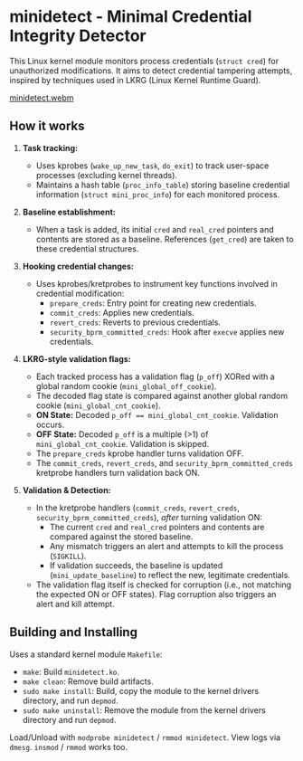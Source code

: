 # minidetect - Minimal Credential Integrity Detector

This Linux kernel module monitors process credentials (`struct cred`) for unauthorized modifications. It aims to detect credential tampering attempts, inspired by techniques used in LKRG (Linux Kernel Runtime Guard).

[minidetect.webm](https://github.com/user-attachments/assets/3779385f-b17e-4248-8ae8-2366b654ad97)

## How it works

1.  **Task tracking:**

    - Uses kprobes (`wake_up_new_task`, `do_exit`) to track user-space processes (excluding kernel threads).
    - Maintains a hash table (`proc_info_table`) storing baseline credential information (`struct mini_proc_info`) for each monitored process.

2.  **Baseline establishment:**

    - When a task is added, its initial `cred` and `real_cred` pointers and contents are stored as a baseline. References (`get_cred`) are taken to these credential structures.

3.  **Hooking credential changes:**

    - Uses kprobes/kretprobes to instrument key functions involved in credential modification:
      - `prepare_creds`: Entry point for creating new credentials.
      - `commit_creds`: Applies new credentials.
      - `revert_creds`: Reverts to previous credentials.
      - `security_bprm_committed_creds`: Hook after `execve` applies new credentials.

4.  **LKRG-style validation flags:**

    - Each tracked process has a validation flag (`p_off`) XORed with a global random cookie (`mini_global_off_cookie`).
    - The decoded flag state is compared against another global random cookie (`mini_global_cnt_cookie`).
    - **ON State:** Decoded `p_off == mini_global_cnt_cookie`. Validation occurs.
    - **OFF State:** Decoded `p_off` is a multiple (>1) of `mini_global_cnt_cookie`. Validation is skipped.
    - The `prepare_creds` kprobe handler turns validation OFF.
    - The `commit_creds`, `revert_creds`, and `security_bprm_committed_creds` kretprobe handlers turn validation back ON.

5.  **Validation & Detection:**
    - In the kretprobe handlers (`commit_creds`, `revert_creds`, `security_bprm_committed_creds`), _after_ turning validation ON:
      - The current `cred` and `real_cred` pointers and contents are compared against the stored baseline.
      - Any mismatch triggers an alert and attempts to kill the process (`SIGKILL`).
      - If validation succeeds, the baseline is updated (`mini_update_baseline`) to reflect the new, legitimate credentials.
    - The validation flag itself is checked for corruption (i.e., not matching the expected ON or OFF states). Flag corruption also triggers an alert and kill attempt.

## Building and Installing

Uses a standard kernel module `Makefile`:

- `make`: Build `minidetect.ko`.
- `make clean`: Remove build artifacts.
- `sudo make install`: Build, copy the module to the kernel drivers directory, and run `depmod`.
- `sudo make uninstall`: Remove the module from the kernel drivers directory and run `depmod`.

Load/Unload with `modprobe minidetect` / `rmmod minidetect`. View logs via `dmesg`. `insmod` / `rmmod` works too.
